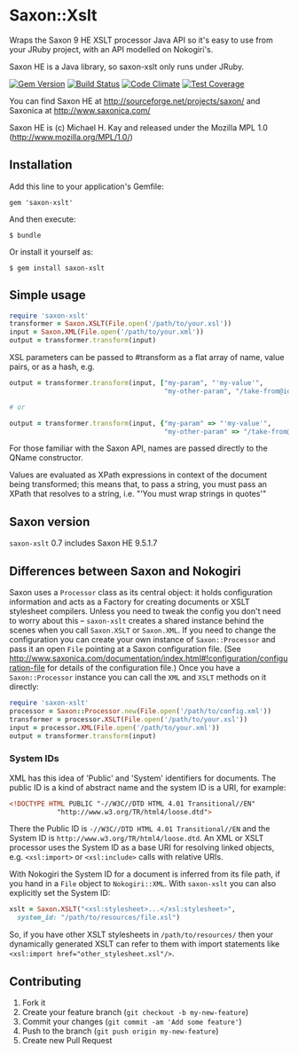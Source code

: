 # Saxon::Xslt

Wraps the Saxon 9 HE XSLT processor Java API so it's easy to use from your JRuby project, with an API modelled on Nokogiri's.

Saxon HE is a Java library, so saxon-xslt only runs under JRuby.

[![Gem Version](https://badge.fury.io/rb/saxon-xslt.svg)](http://badge.fury.io/rb/saxon-xslt)
[![Build Status](https://travis-ci.org/fidothe/saxon-xslt.png)](https://travis-ci.org/fidothe/saxon-xslt)
[![Code Climate](https://codeclimate.com/github/fidothe/saxon-xslt/badges/gpa.svg)](https://codeclimate.com/github/fidothe/saxon-xslt)
[![Test Coverage](https://codeclimate.com/github/fidothe/saxon-xslt/badges/coverage.svg)](https://codeclimate.com/github/fidothe/saxon-xslt/coverage)

You can find Saxon HE at http://sourceforge.net/projects/saxon/ and Saxonica at http://www.saxonica.com/

Saxon HE is (c) Michael H. Kay and released under the Mozilla MPL 1.0 (http://www.mozilla.org/MPL/1.0/)

## Installation

Add this line to your application's Gemfile:

    gem 'saxon-xslt'

And then execute:

    $ bundle

Or install it yourself as:

    $ gem install saxon-xslt

## Simple usage

```ruby
require 'saxon-xslt'
transformer = Saxon.XSLT(File.open('/path/to/your.xsl'))
input = Saxon.XML(File.open('/path/to/your.xml'))
output = transformer.transform(input)
```

XSL parameters can be passed to #transform as a flat array of name, value pairs, or as a hash, e.g.

```ruby
output = transformer.transform(input, ["my-param", "'my-value'",
                                       "my-other-param", "/take-from@id"])

# or

output = transformer.transform(input, {"my-param" => "'my-value'",
                                       "my-other-param" => "/take-from@id"})
```

For those familiar with the Saxon API, names are passed directly to the QName constructor.

Values are evaluated as XPath expressions in context of the document being transformed; this means
that, to pass a string, you must pass an XPath that resolves to a string, i.e. "'You must wrap strings in quotes'"

## Saxon version
`saxon-xslt` 0.7 includes Saxon HE 9.5.1.7

## Differences between Saxon and Nokogiri

Saxon uses a `Processor` class as its central object: it holds configuration information and acts as a Factory for creating documents or XSLT stylesheet compilers. Unless you need to tweak the config you don't need to worry about this – `saxon-xslt` creates a shared instance behind the scenes when you call `Saxon.XSLT` or `Saxon.XML`. If you need to change the configuration you can create your own instance of `Saxon::Processor` and pass it an open `File` pointing at a Saxon configuration file. (See http://www.saxonica.com/documentation/index.html#!configuration/configuration-file for details of the configuration file.) Once you have a `Saxon::Processor` instance you can call the `XML` and `XSLT` methods on it directly:

```ruby
require 'saxon-xslt'
processor = Saxon::Processor.new(File.open('/path/to/config.xml'))
transformer = processor.XSLT(File.open('/path/to/your.xsl'))
input = processor.XML(File.open('/path/to/your.xml'))
output = transformer.transform(input)
```

### System IDs
XML has this idea of 'Public' and 'System' identifiers for documents. The public ID is a kind of abstract name and the system ID is a URI, for example:

```xml
<!DOCTYPE HTML PUBLIC "-//W3C//DTD HTML 4.01 Transitional//EN"
            "http://www.w3.org/TR/html4/loose.dtd">
```

There the Public ID is `-//W3C//DTD HTML 4.01 Transitional//EN` and the System ID is `http://www.w3.org/TR/html4/loose.dtd`. An XML or XSLT processor uses the System ID as a base URI for resolving linked objects, e.g. `<xsl:import>` or `<xsl:include>` calls with relative URIs.

With Nokogiri the System ID for a document is inferred from its file path, if you hand in a `File` object to `Nokogiri::XML`. With `saxon-xslt` you can also explicitly set the System ID:

```ruby
xslt = Saxon.XSLT("<xsl:stylesheet>...</xsl:stylesheet>",
  system_id: "/path/to/resources/file.xsl")
```

So, if you have other XSLT stylesheets in `/path/to/resources/` then your dynamically generated XSLT can refer to them with import statements like `<xsl:import href="other_stylesheet.xsl"/>`.

## Contributing

1. Fork it
2. Create your feature branch (`git checkout -b my-new-feature`)
3. Commit your changes (`git commit -am 'Add some feature'`)
4. Push to the branch (`git push origin my-new-feature`)
5. Create new Pull Request
